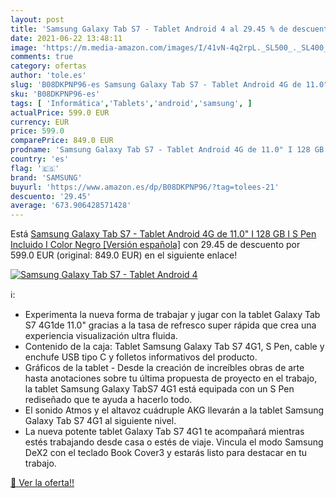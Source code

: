 ```yaml
---
layout: post
title: 'Samsung Galaxy Tab S7 - Tablet Android 4 al 29.45 % de descuento'
date: 2021-06-22 13:48:11
image: 'https://m.media-amazon.com/images/I/41vN-4q2rpL._SL500_._SL400_.jpg'
comments: true
category: ofertas
author: 'tole.es'
slug: 'B08DKPNP96-es Samsung Galaxy Tab S7 - Tablet Android 4G de 11.0" I 128...'
sku: 'B08DKPNP96-es'
tags: [ 'Informática','Tablets','android','samsung', ]
actualPrice: 599.0 EUR
currency: EUR
price: 599.0
comparePrice: 849.0 EUR
prodname: 'Samsung Galaxy Tab S7 - Tablet Android 4G de 11.0" I 128 GB I S Pen Incluido I Color Negro [Versión española]'
country: 'es'
flag: '🇪🇸'
brand: 'SAMSUNG'
buyurl: 'https://www.amazon.es/dp/B08DKPNP96/?tag=tolees-21'
descuento: '29.45'
average: '673.906428571428'
---
```


Está [Samsung Galaxy Tab S7 - Tablet Android 4G de 11.0" I 128 GB I S Pen Incluido I Color Negro [Versión española]](https://www.amazon.es/dp/B08DKPNP96/?tag=tolees-21) con 29.45 de descuento por 599.0 EUR (original: 849.0 EUR) en el siguiente enlace!

[![Samsung Galaxy Tab S7 - Tablet Android 4](https://m.media-amazon.com/images/I/41vN-4q2rpL._SL500_._SL400_.jpg)](https://www.amazon.es/dp/B08DKPNP96/?tag=tolees-21)

ℹ️:

- Experimenta la nueva forma de trabajar y jugar con la tablet Galaxy Tab S7 4G1de 11.0" gracias a la tasa de refresco super rápida que crea una experiencia visualización ultra fluida.
- Contenido de la caja: Tablet Samsung Galaxy Tab S7 4G1, S Pen, cable y enchufe USB tipo C y folletos informativos del producto.
- Gráficos de la tablet - Desde la creación de increíbles obras de arte hasta anotaciones sobre tu última propuesta de proyecto en el trabajo, la tablet Samsung Galaxy TabS7 4G1 está equipada con un S Pen rediseñado que te ayuda a hacerlo todo.
- El sonido Atmos y el altavoz cuádruple AKG llevarán a la tablet Samsung Galaxy Tab S7 4G1 al siguiente nivel.
- La nueva potente tablet Galaxy Tab S7 4G1 te acompañará mientras estés trabajando desde casa o estés de viaje. Vincula el modo Samsung DeX2 con el teclado Book Cover3 y estarás listo para destacar en tu trabajo.

[🛒 Ver la oferta!!](https://www.amazon.es/dp/B08DKPNP96/?tag=tolees-21)
